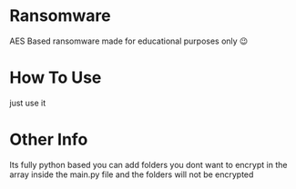 # Ransomware
AES Based ransomware made for educational purposes only 😉

#  How To Use
just use it

# Other Info
Its fully python based
you can add folders you dont want to encrypt in the array inside the main.py file and the folders will not be encrypted
